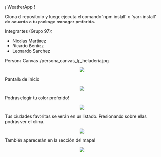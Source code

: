 ¡ WeatherApp !

Clona el repositorio y luego ejecuta el comando 'npm install' o 'yarn install' de acuerdo a
tu package manager preferido.


Integrantes (Grupo 97):

- Nicolas Martinez
- Ricardo Benitez
- Leonardo Sanchez


Persona Canvas
./persona_canvas_tp_heladeria.jpg

<p align="center"><img src="persona_canvas_tp_heladeria.jpg" /></p>

Pantalla de inicio:
<p align="center"><img src="home.png" /></p>

Podrás elegir tu color preferido!
<p align="center"><img src="color.png" /></p>

Tus ciudades favoritas se verán en un listado. Presionando sobre ellas podrás ver el clima.
<p align="center"><img src="cities.png" /></p>

También aparecerán en la sección del mapa!
<p align="center"><img src="map.png" /></p>
